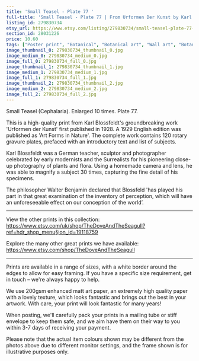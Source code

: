 ```yaml
---
title: 'Small Teasel - Plate 77 '
full-title: 'Small Teasel - Plate 77 | From Urformen Der Kunst by Karl Blossfeldt | Vintage botanical photographic print'
listing_id: 279830734
etsy_url: https://www.etsy.com/listing/279830734/small-teasel-plate-77-from-urformen-der?utm_source=site&utm_medium=api&utm_campaign=api
section_id: 28031226
price: 10.60
tags: ["Poster print", "Botanical", "Botanical art", "Wall art", "Botanical poster", "Photograph", "Vintage", "Black and white", "Sepia", "Minimal", "Plant", "High quality print", "Urformen der Kunst"]
image_thumbnail_0: 279830734_thumbnail_0.jpg
image_medium_0: 279830734_medium_0.jpg
image_full_0: 279830734_full_0.jpg
image_thumbnail_1: 279830734_thumbnail_1.jpg
image_medium_1: 279830734_medium_1.jpg
image_full_1: 279830734_full_1.jpg
image_thumbnail_2: 279830734_thumbnail_2.jpg
image_medium_2: 279830734_medium_2.jpg
image_full_2: 279830734_full_2.jpg
---
```

Small Teasel (Cephalaria). Enlarged 10 times. Plate 77.

This is a high-quality print from Karl Blossfeldt&#39;s groundbreaking work &#39;Urformen der Kunst&#39; first published in 1928. A 1929 English edition was published as &#39;Art Forms in Nature&#39;. The complete work contains 120 rotary gravure plates, prefaced with an introductory text and list of subjects.

Karl Blossfeldt was a German teacher, sculptor and photographer celebrated by early modernists and the Surrealists for his pioneering close-up photography of plants and flora. Using a homemade camera and lens, he was able to magnify a subject 30 times, capturing the fine detail of his specimens.

The philosopher Walter Benjamin declared that Blossfeld &#39;has played his part in that great examination of the inventory of perception, which will have an unforeseeable effect on our conception of the world’. 

---

View the other prints in this collection: https://www.etsy.com/uk/shop/TheDoveAndTheSeagull?ref=hdr_shop_menu§ion_id=19118759

Explore the many other great prints we have available: https://www.etsy.com/shop/TheDoveAndTheSeagull

---

Prints are available in a range of sizes, with a white border around the edges to allow for easy framing. If you have a specific size requirement, get in touch – we&#39;re always happy to help.

We use 200gsm enhanced matt art paper, an extremely high quality paper with a lovely texture, which looks fantastic and brings out the best in your artwork. With care, your print will look fantastic for many years!

When posting, we&#39;ll carefully pack your prints in a mailing tube or stiff envelope to keep them safe, and we aim have them on their way to you within 3-7 days of receiving your payment.

Please note that the actual item colours shown may be different from the photos above due to different monitor settings, and the frame shown is for illustrative purposes only.
